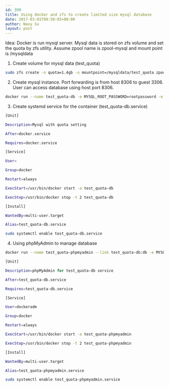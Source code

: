 ```yaml
---
id: 399
title: Using docker and zfs to create limited size mysql database
date: 2017-03-01T09:50:03+00:00
author: Navy Su
layout: post
---
```

Idea: Docker is run mysql server. Mysql data is stored on zfs volume and set the quota by zfs utility. Assume zpool name is zpool-mysql and mount point is /mysqldata

  1. Create volume for mysql data (test_quota)
  
     
    
```bash
sudo zfs create -o quota=1.4gb -o mountpoint=/mysqldata/test_quota zpool-mysql/test_quota

```

  2. Create mysql instance. Port forwarding is from host 8306 to guest 3306. User can access database using host port 8306.
  
     
    
```bash
docker run --name test_quota-db -e MYSQL_ROOT_PASSWORD=rootpassword -e MYSQL_DATABASE=my_test_quota -e MYSQL_USER=dbusername -e MYSQL_PASSWORD=dbuserpassword -v /mysqldata/test_quota:/var/lib/mysql -d  -p 8306:3306 mysql:latest

```

  3. Create systemd service for the container (test_quota-db.service)
  
     
    
```bash
[Unit]

Description=Mysql with quota setting

After=docker.service

Requires=docker.service

[Service]

User=

Group=docker

Restart=always

ExecStart=/usr/bin/docker start -a test_quota-db

ExecStop=/usr/bin/docker stop -t 2 test_quota-db

[Install]

WantedBy=multi-user.target

Alias=test_quota-db.service

```
    
    
```bash
sudo systemctl enable test_quota-db.service

```

  4. Using phpMyAdmin to manage database
  
     
    
```bash
docker run --name test_quota-phpmyadmin --link test_quota-db:db -e MYSQL_ROOT_PASSWORD=rootpassword -d -p 8080:80 phpmyadmin/phpmyadmin:latest

```
    
    
```bash
[Unit]

Description=phpMyAdmin for test_quota-db service

After=test_quota-db.service

Requires=test_quota-db.service

[Service]

User=dockeradm

Group=docker

Restart=always

ExecStart=/usr/bin/docker start -a test_quota-phpmyadmin

ExecStop=/usr/bin/docker stop -t 2 test_quota-phpmyadmin

[Install]

WantedBy=multi-user.target

Alias=test_quota-phpmyadmin.service

```
    
    
```bash
sudo systemctl enable test_quota-phpmyadmin.service

```